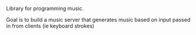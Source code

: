 Library for programming music.

Goal is to build a music server that generates music based on input passed in from clients (ie keyboard strokes)
